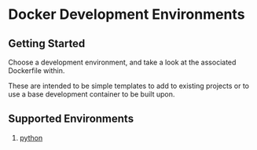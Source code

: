 # Docker Development Environments

## Getting Started

Choose a development environment, and take a look at the associated Dockerfile within. 

These are intended to be simple templates to add to existing projects or to use a base development container to be built upon.

## Supported Environments

1. [python](./python/Dockerfile)
